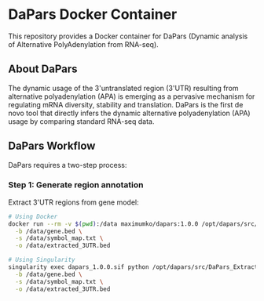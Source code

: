 # DaPars Docker Container

This repository provides a Docker container for DaPars (Dynamic analysis of Alternative PolyAdenylation from RNA-seq).

## About DaPars

The dynamic usage of the 3'untranslated region (3'UTR) resulting from alternative polyadenylation (APA) is emerging as a pervasive mechanism for regulating mRNA diversity, stability and translation. DaPars is the first de novo tool that directly infers the dynamic alternative polyadenylation (APA) usage by comparing standard RNA-seq data.

## DaPars Workflow

DaPars requires a two-step process:

### Step 1: Generate region annotation

Extract 3'UTR regions from gene model:

```bash
# Using Docker
docker run --rm -v $(pwd):/data maximumko/dapars:1.0.0 /opt/dapars/src/DaPars_Extract_Anno.py \
  -b /data/gene.bed \
  -s /data/symbol_map.txt \
  -o /data/extracted_3UTR.bed

# Using Singularity
singularity exec dapars_1.0.0.sif python /opt/dapars/src/DaPars_Extract_Anno.py \
  -b /data/gene.bed \
  -s /data/symbol_map.txt \
  -o /data/extracted_3UTR.bed


